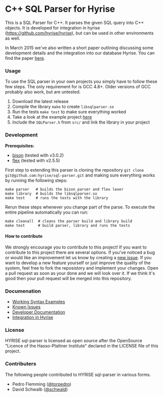 C++ SQL Parser for Hyrise
=========================

This is a SQL Parser for C++. It parses the given SQL query into C++ objects.
It is developed for integration in hyrise (https://github.com/hyrise/hyrise), but can be used in other environments as well.

In March 2015 we've also written a short paper outlining discussing some development details and the integration into our database Hyrise. You can find the paper [here](http://torpedro.com/paper/HyriseSQL-03-2015.pdf).


### Usage

To use the SQL parser in your own projects you simply have to follow these few steps. The only requirement for is GCC 4.8+. Older versions of GCC probably also work, but are untested.

 1. Download the latest release
 2. Compile the library `make` to create `libsqlparser.so`
 3. Run the tests `make test` to make sure everything worked
 4. Take a look at the example project [here](https://github.com/hyrise/sql-parser/tree/dynamic-library/example)
 5. Include the `SQLParser.h` from `src/` and link the library in your project


### Development

**Prerequisites:**
* [bison](https://www.gnu.org/software/bison/) (tested with v3.0.2)
* [flex](http://flex.sourceforge.net/) (tested with v2.5.5)

First step to extending this parser is cloning the repository `git clone git@github.com:hyrise/sql-parser.git` and making sure everything works by running the following steps:

``` 
make parser   # builds the bison parser and flex lexer
make library  # builds the libsqlparser.so
make test     # runs the tests with the library
```

Rerun these steps whenever you change part of the parse. To execute the entire pipeline automatically you can run:

```
make cleanall  # cleans the parser build and library build
make test      # build parser, library and runs the tests
```


#### How to contribute

We strongly encourage you to contribute to this project! If you want to contribute to this project there are several options. If you've noticed a bug or would like an improvement let us know by creating a [new issue](https://github.com/hyrise/sql-parser/issues). If you want to develop a new feature yourself or just improve the quality of the system, feel free to fork the reposistory and implement your changes. Open a pull request as soon as your done and we will look over it. If we think it's good then your pull request will be merged into this repository.


### Documenation

* [Working Syntax Examples](docs/syntax.md)
* [Known Issues](docs/issues.md)
* [Developer Documentation](docs/documentation.md)
* [Integration in Hyrise](docs/integration.md)


### License

HYRISE sql-parser is licensed as open source after the OpenSource "Licence of the Hasso-Plattner Institute" declared in the LICENSE file of this project.


### Contributers

The following people contributed to HYRISE sql-parser in various forms.

* Pedro Flemming ([@torpedro](https://github.com/torpedro))
* David Schwalb ([@schwald](https://github.com/schwald))
